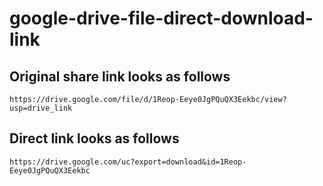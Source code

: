 # google-drive-file-direct-download-link

## Original share link looks as follows ##
```https://drive.google.com/file/d/1Reop-Eeye0JgPQuQX3Eekbc/view?usp=drive_link```

## Direct link looks as follows ##
```https://drive.google.com/uc?export=download&id=1Reop-Eeye0JgPQuQX3Eekbc```
